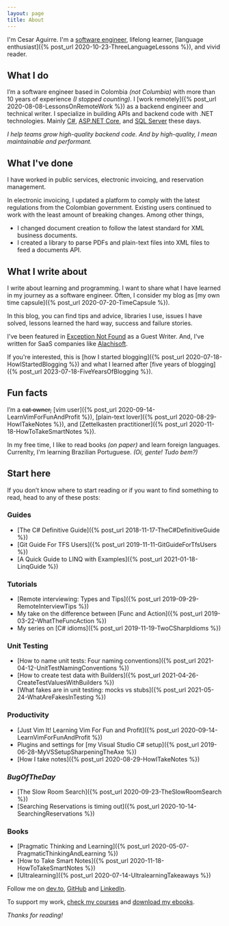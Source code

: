 ```yaml
---
layout: page
title: About
---
```


I'm Cesar Aguirre. I'm a [software engineer](https://github.com/canro91), lifelong learner, [language enthusiast]({% post_url 2020-10-23-ThreeLanguageLessons %}), and vivid reader.

## What I do

I’m a software engineer based in Colombia _(not Columbia)_ with more than 10 years of experience _(I stopped counting)_. I [work remotely]({% post_url 2020-08-08-LessonsOnRemoteWork %}) as a backend engineer and technical writer. I specialize in building APIs and backend code with .NET technologies. Mainly [C#](/tags/csharp), [ASP.NET Core](/tags/asp.net), and [SQL Server](/tags/sql) these days.

<div class="message lead"><em>I help teams grow high-quality backend code. And by high-quality, I mean maintainable and performant.</em></div>

## What I've done

I have worked in public services, electronic invoicing, and reservation management.

In electronic invoicing, I updated a platform to comply with the latest regulations from the Colombian government. Existing users continued to work with the least amount of breaking changes. Among other things,

* I changed document creation to follow the latest standard for XML business documents.
* I created a library to parse PDFs and plain-text files into XML files to feed a documents API.

## What I write about

I write about learning and programming. I want to share what I have learned in my journey as a software engineer. Often, I consider my blog as [my own time capsule]({% post_url 2020-07-20-TimeCapsule %}).

In this blog, you can find tips and advice, libraries I use, issues I have solved, lessons learned the hard way, success and failure stories.

I've been featured in <a href="https://exceptionnotfound.net/author/cesar-aguirre/" target="_blank" rel="noopener noreferrer">Exception Not Found</a> as a Guest Writer. And, I've written for SaaS companies like <a href="https://www.alachisoft.com/blogs/author/cesar-aguirre/" target="_blank" rel="noopener noreferrer">Alachisoft</a>.

If you're interested, this is [how I started blogging]({% post_url 2020-07-18-HowIStartedBlogging %}) and what I learned after [five years of blogging]({% post_url 2023-07-18-FiveYearsOfBlogging %}).

## Fun facts

I’m a ~~cat owner,~~ [vim user]({% post_url 2020-09-14-LearnVimForFunAndProfit %}), [plain-text lover]({% post_url 2020-08-29-HowITakeNotes %}), and [Zettelkasten practitioner]({% post_url 2020-11-18-HowToTakeSmartNotes %}).

In my free time, I like to read books _(on paper)_ and learn foreign languages. Currenlty, I'm learning Brazilian Portuguese. _(Oi, gente! Tudo bem?)_

## Start here

If you don’t know where to start reading or if you want to find something to read, head to any of these posts:

### Guides

* [The C# Definitive Guide]({% post_url 2018-11-17-TheC#DefinitiveGuide %})
* [Git Guide For TFS Users]({% post_url 2019-11-11-GitGuideForTfsUsers %})
* [A Quick Guide to LINQ with Examples]({% post_url 2021-01-18-LinqGuide %})

### Tutorials

* [Remote interviewing: Types and Tips]({% post_url 2019-09-29-RemoteInterviewTips %})
* My take on the difference between [Func and Action]({% post_url 2019-03-22-WhatTheFuncAction %})
* My series on [C# idioms]({% post_url 2019-11-19-TwoCSharpIdioms %})

### Unit Testing

* [How to name unit tests: Four naming conventions]({% post_url 2021-04-12-UnitTestNamingConventions %})
* [How to create test data with Builders]({% post_url 2021-04-26-CreateTestValuesWithBuilders %})
* [What fakes are in unit testing: mocks vs stubs]({% post_url 2021-05-24-WhatAreFakesInTesting %})

### Productivity

* [Just Vim It! Learning Vim For Fun and Profit]({% post_url 2020-09-14-LearnVimForFunAndProfit %})
* Plugins and settings for [my Visual Studio C# setup]({% post_url 2019-06-28-MyVSSetupSharpeningTheAxe %})
* [How I take notes]({% post_url 2020-08-29-HowITakeNotes %})

### _BugOfTheDay_

* [The Slow Room Search]({% post_url 2020-09-23-TheSlowRoomSearch %})
* [Searching Reservations is timing out]({% post_url 2020-10-14-SearchingReservations %})

### Books

* [Pragmatic Thinking and Learning]({% post_url 2020-05-07-PragmaticThinkingAndLearning %})
* [How to Take Smart Notes]({% post_url 2020-11-18-HowToTakeSmartNotes %})
* [Ultralearning]({% post_url 2020-07-14-UltralearningTakeaways %})

Follow me on <a href="{{ site.devto }}" target="_blank" rel="noopener noreferrer">dev.to</a>, <a href="{{ site.github }}" target="_blank" rel="noopener noreferrer">GitHub</a> and <a href="{{ site.linkedin }}" target="_blank" rel="noopener noreferrer">LinkedIn</a>.

To support my work, <a href="https://www.educative.io/profile/view/5684280228839424" target="_blank" rel="noopener noreferrer" data-goatcounter-click="Courses-About">check my courses</a> and <a href="https://imcsarag.gumroad.com/" target="_blank" rel="noopener noreferrer" data-goatcounter-click="Gumroad-About">download my ebooks</a>.

_Thanks for reading!_